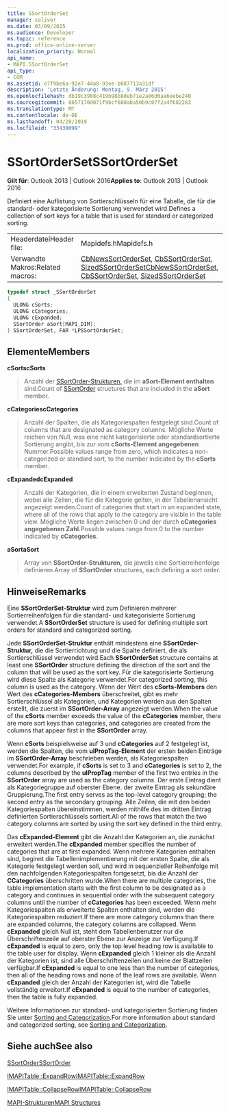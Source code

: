 ```yaml
---
title: SSortOrderSet
manager: soliver
ms.date: 03/09/2015
ms.audience: Developer
ms.topic: reference
ms.prod: office-online-server
localization_priority: Normal
api_name:
- MAPI.SSortOrderSet
api_type:
- COM
ms.assetid: e7f9be6a-92e7-44a8-93ee-b087713a31df
description: 'Letzte Änderung: Montag, 9. März 2015'
ms.openlocfilehash: db19c3908c419b98b8deb71e2a86d0aa6eebe240
ms.sourcegitcommit: 8657170d071f9bcf680aba50b9c07f2a4fb82283
ms.translationtype: MT
ms.contentlocale: de-DE
ms.lasthandoff: 04/28/2019
ms.locfileid: "33438099"
---
```

# <a name="ssortorderset"></a><span data-ttu-id="b9858-103">SSortOrderSet</span><span class="sxs-lookup"><span data-stu-id="b9858-103">SSortOrderSet</span></span>

  
  
<span data-ttu-id="b9858-104">**Gilt für**: Outlook 2013 | Outlook 2016</span><span class="sxs-lookup"><span data-stu-id="b9858-104">**Applies to**: Outlook 2013 | Outlook 2016</span></span> 
  
<span data-ttu-id="b9858-105">Definiert eine Auflistung von Sortierschlüsseln für eine Tabelle, die für die standard- oder kategorisierte Sortierung verwendet wird.</span><span class="sxs-lookup"><span data-stu-id="b9858-105">Defines a collection of sort keys for a table that is used for standard or categorized sorting.</span></span>
  
|||
|:-----|:-----|
|<span data-ttu-id="b9858-106">Headerdatei</span><span class="sxs-lookup"><span data-stu-id="b9858-106">Header file:</span></span>  <br/> |<span data-ttu-id="b9858-107">Mapidefs.h</span><span class="sxs-lookup"><span data-stu-id="b9858-107">Mapidefs.h</span></span>  <br/> |
|<span data-ttu-id="b9858-108">Verwandte Makros:</span><span class="sxs-lookup"><span data-stu-id="b9858-108">Related macros:</span></span>  <br/> |<span data-ttu-id="b9858-109">[CbNewsSortOrderSet](cbnewssortorderset.md), [CbSSortOrderSet](cbssortorderset.md), [SizedSSortOrderSet](sizedssortorderset.md)</span><span class="sxs-lookup"><span data-stu-id="b9858-109">[CbNewSSortOrderSet](cbnewssortorderset.md), [CbSSortOrderSet](cbssortorderset.md), [SizedSSortOrderSet](sizedssortorderset.md)</span></span> <br/> |
   
```cpp
typedef struct _SSortOrderSet
{
  ULONG cSorts;
  ULONG cCategories;
  ULONG cExpanded;
  SSortOrder aSort[MAPI_DIM];
} SSortOrderSet, FAR *LPSSortOrderSet;

```

## <a name="members"></a><span data-ttu-id="b9858-110">Elemente</span><span class="sxs-lookup"><span data-stu-id="b9858-110">Members</span></span>

 <span data-ttu-id="b9858-111">**cSorts**</span><span class="sxs-lookup"><span data-stu-id="b9858-111">**cSorts**</span></span>
  
> <span data-ttu-id="b9858-112">Anzahl der [SSortOrder-Strukturen,](ssortorder.md) die im **aSort-Element enthalten** sind.</span><span class="sxs-lookup"><span data-stu-id="b9858-112">Count of [SSortOrder](ssortorder.md) structures that are included in the **aSort** member.</span></span> 
    
 <span data-ttu-id="b9858-113">**cCategories**</span><span class="sxs-lookup"><span data-stu-id="b9858-113">**cCategories**</span></span>
  
> <span data-ttu-id="b9858-114">Anzahl der Spalten, die als Kategoriespalten festgelegt sind.</span><span class="sxs-lookup"><span data-stu-id="b9858-114">Count of columns that are designated as category columns.</span></span> <span data-ttu-id="b9858-115">Mögliche Werte reichen von Null, was eine nicht kategorisierte oder standardsortierte Sortierung angibt, bis zur vom **cSorts-Element angegebenen** Nummer.</span><span class="sxs-lookup"><span data-stu-id="b9858-115">Possible values range from zero, which indicates a non-categorized or standard sort, to the number indicated by the **cSorts** member.</span></span> 
    
 <span data-ttu-id="b9858-116">**cExpanded**</span><span class="sxs-lookup"><span data-stu-id="b9858-116">**cExpanded**</span></span>
  
> <span data-ttu-id="b9858-117">Anzahl der Kategorien, die in einem erweiterten Zustand beginnen, wobei alle Zeilen, die für die Kategorie gelten, in der Tabellenansicht angezeigt werden.</span><span class="sxs-lookup"><span data-stu-id="b9858-117">Count of categories that start in an expanded state, where all of the rows that apply to the category are visible in the table view.</span></span> <span data-ttu-id="b9858-118">Mögliche Werte liegen zwischen 0 und der durch **cCategories angegebenen Zahl.**</span><span class="sxs-lookup"><span data-stu-id="b9858-118">Possible values range from 0 to the number indicated by **cCategories**.</span></span>
    
 <span data-ttu-id="b9858-119">**aSort**</span><span class="sxs-lookup"><span data-stu-id="b9858-119">**aSort**</span></span>
  
> <span data-ttu-id="b9858-120">Array von **SSortOrder-Strukturen,** die jeweils eine Sortierreihenfolge definieren.</span><span class="sxs-lookup"><span data-stu-id="b9858-120">Array of **SSortOrder** structures, each defining a sort order.</span></span> 
    
## <a name="remarks"></a><span data-ttu-id="b9858-121">Hinweise</span><span class="sxs-lookup"><span data-stu-id="b9858-121">Remarks</span></span>

<span data-ttu-id="b9858-122">Eine **SSortOrderSet-Struktur** wird zum Definieren mehrerer Sortierreihenfolgen für die standard- und kategorisierte Sortierung verwendet.</span><span class="sxs-lookup"><span data-stu-id="b9858-122">A **SSortOrderSet** structure is used for defining multiple sort orders for standard and categorized sorting.</span></span> 
  
<span data-ttu-id="b9858-123">Jede **SSortOrderSet-Struktur** enthält mindestens eine **SSortOrder-Struktur,** die die Sortierrichtung und die Spalte definiert, die als Sortierschlüssel verwendet wird.</span><span class="sxs-lookup"><span data-stu-id="b9858-123">Each **SSortOrderSet** structure contains at least one **SSortOrder** structure defining the direction of the sort and the column that will be used as the sort key.</span></span> <span data-ttu-id="b9858-124">Für die kategorisierte Sortierung wird diese Spalte als Kategorie verwendet.</span><span class="sxs-lookup"><span data-stu-id="b9858-124">For categorized sorting, this column is used as the category.</span></span> <span data-ttu-id="b9858-125">Wenn der Wert des **cSorts-Members** den Wert des **cCategories-Members** überschreitet, gibt es mehr Sortierschlüssel als Kategorien, und Kategorien werden aus den Spalten erstellt, die zuerst im **SSortOrder-Array** angezeigt werden.</span><span class="sxs-lookup"><span data-stu-id="b9858-125">When the value of the **cSorts** member exceeds the value of the **cCategories** member, there are more sort keys than categories, and categories are created from the columns that appear first in the **SSortOrder** array.</span></span> 
  
<span data-ttu-id="b9858-126">Wenn **cSorts** beispielsweise auf 3 und **cCategories** auf 2 festgelegt ist, werden die Spalten, die vom **ulPropTag-Element** der ersten beiden Einträge im **SSortOrder-Array** beschrieben werden, als Kategoriespalten verwendet.</span><span class="sxs-lookup"><span data-stu-id="b9858-126">For example, if **cSorts** is set to 3 and **cCategories** is set to 2, the columns described by the **ulPropTag** member of the first two entries in the **SSortOrder** array are used as the category columns.</span></span> <span data-ttu-id="b9858-127">Der erste Eintrag dient als Kategoriegruppe auf oberster Ebene. der zweite Eintrag als sekundäre Gruppierung.</span><span class="sxs-lookup"><span data-stu-id="b9858-127">The first entry serves as the top-level category grouping; the second entry as the secondary grouping.</span></span> <span data-ttu-id="b9858-128">Alle Zeilen, die mit den beiden Kategoriespalten übereinstimmen, werden mithilfe des im dritten Eintrag definierten Sortierschlüssels sortiert.</span><span class="sxs-lookup"><span data-stu-id="b9858-128">All of the rows that match the two category columns are sorted by using the sort key defined in the third entry.</span></span> 
  
<span data-ttu-id="b9858-129">Das **cExpanded-Element** gibt die Anzahl der Kategorien an, die zunächst erweitert werden.</span><span class="sxs-lookup"><span data-stu-id="b9858-129">The **cExpanded** member specifies the number of categories that are at first expanded.</span></span> <span data-ttu-id="b9858-130">Wenn mehrere Kategorien enthalten sind, beginnt die Tabellenimplementierung mit der ersten Spalte, die als Kategorie festgelegt werden soll, und wird in sequenzieller Reihenfolge mit den nachfolgenden Kategoriespalten fortgesetzt, bis die Anzahl der **CCategories** überschritten wurde.</span><span class="sxs-lookup"><span data-stu-id="b9858-130">When there are multiple categories, the table implementation starts with the first column to be designated as a category and continues in sequential order with the subsequent category columns until the number of **cCategories** has been exceeded.</span></span> <span data-ttu-id="b9858-131">Wenn mehr Kategoriespalten als erweiterte Spalten enthalten sind, werden die Kategoriespalten reduziert.</span><span class="sxs-lookup"><span data-stu-id="b9858-131">If there are more category columns than there are expanded columns, the category columns are collapsed.</span></span> <span data-ttu-id="b9858-132">Wenn **cExpanded** gleich Null ist, steht dem Tabellenbenutzer nur die Überschriftenzeile auf oberster Ebene zur Anzeige zur Verfügung.</span><span class="sxs-lookup"><span data-stu-id="b9858-132">If **cExpanded** is equal to zero, only the top level heading row is available to the table user for display.</span></span> <span data-ttu-id="b9858-133">Wenn **cExpanded** gleich 1 kleiner als die Anzahl der Kategorien ist, sind alle Überschriftenzeilen und keine der Blattzeilen verfügbar.</span><span class="sxs-lookup"><span data-stu-id="b9858-133">If **cExpanded** is equal to one less than the number of categories, then all of the heading rows and none of the leaf rows are available.</span></span> <span data-ttu-id="b9858-134">Wenn **cExpanded** gleich der Anzahl der Kategorien ist, wird die Tabelle vollständig erweitert.</span><span class="sxs-lookup"><span data-stu-id="b9858-134">If **cExpanded** is equal to the number of categories, then the table is fully expanded.</span></span> 
  
<span data-ttu-id="b9858-135">Weitere Informationen zur standard- und kategorisierten Sortierung finden Sie unter [Sorting and Categorization](sorting-and-categorization.md).</span><span class="sxs-lookup"><span data-stu-id="b9858-135">For more information about standard and categorized sorting, see [Sorting and Categorization](sorting-and-categorization.md).</span></span>
  
## <a name="see-also"></a><span data-ttu-id="b9858-136">Siehe auch</span><span class="sxs-lookup"><span data-stu-id="b9858-136">See also</span></span>



[<span data-ttu-id="b9858-137">SSortOrder</span><span class="sxs-lookup"><span data-stu-id="b9858-137">SSortOrder</span></span>](ssortorder.md)
  
[<span data-ttu-id="b9858-138">IMAPITable::ExpandRow</span><span class="sxs-lookup"><span data-stu-id="b9858-138">IMAPITable::ExpandRow</span></span>](imapitable-expandrow.md)
  
[<span data-ttu-id="b9858-139">IMAPITable::CollapseRow</span><span class="sxs-lookup"><span data-stu-id="b9858-139">IMAPITable::CollapseRow</span></span>](imapitable-collapserow.md)


[<span data-ttu-id="b9858-140">MAPI-Strukturen</span><span class="sxs-lookup"><span data-stu-id="b9858-140">MAPI Structures</span></span>](mapi-structures.md)

